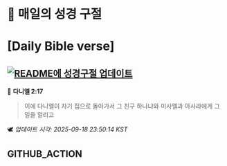 # 🙏 매일의 성경 구절
# [Daily Bible verse]
## [![README에 성경구절 업데이트](https://github.com/DONGSUKA/first_test/actions/workflows/update-readme-bible.yml/badge.svg)](https://github.com/DONGSUKA/first_test/actions/workflows/update-readme-bible.yml)
<!-- START_BIBLE_VERSE -->
📖 **다니엘 2:17**
> 이에 다니엘이 자기 집으로 돌아가서 그 친구 하나냐와 미사엘과 아사랴에게 그 일을 알리고

🕊️ _업데이트 시각: 2025-09-18 23:50:14 KST_
  <!-- END_BIBLE_VERSE -->
## GITHUB_ACTION
